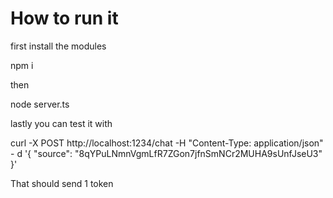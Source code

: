 # How to run it

first install the modules

npm i

then

node server.ts

lastly you can test it with

curl -X POST http://localhost:1234/chat      -H "Content-Type: application/json"      -
d '{
           "source": "8qYPuLNmnVgmLfR7ZGon7jfnSmNCr2MUHA9sUnfJseU3"
         }'

That should send 1 token 
